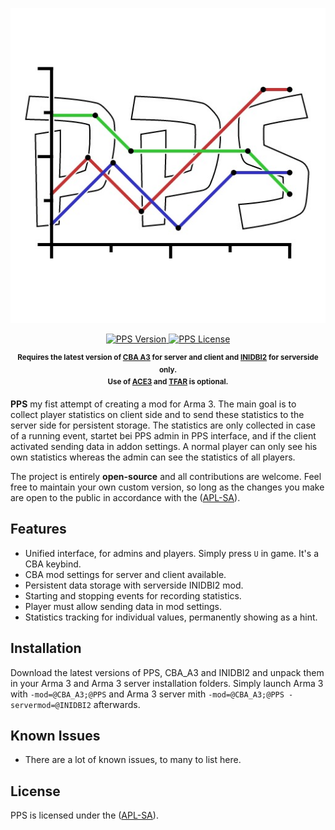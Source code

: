 <p align="center">
    <img src="https://github.com/y0014984/pps/raw/master/logo/logo_pps_ca.jpg" width="512">
</p>

<p align="center">
    <a href="https://github.com/y0014984/pps/releases/latest">
        <img src="https://img.shields.io/badge/Version-0.4.2-blue.svg?style=flat-square" alt="PPS Version">
    </a>
    <a href="https://www.bistudio.com/community/licenses/arma-public-license-share-alike">
        <img src="https://img.shields.io/badge/License-APL%20SA-red.svg?style=flat-square" alt="PPS License">
    </a>
</p>

<p align="center">
    <sup><strong>Requires the latest version of <a href="https://github.com/CBATeam/CBA_A3/releases">CBA A3</a> for server and client and <a href="https://github.com/code34/inidbi2">INIDBI2</a> for serverside only.<br/>
    Use of <a href="https://github.com/acemod/ACE3/releases">ACE3</a> and <a href="https://github.com/michail-nikolaev/task-force-arma-3-radio/releases">TFAR</a> is optional. </strong></sup>
</p>

**PPS** my fist attempt of creating a mod for Arma 3. The main goal is to collect player statistics on client side and to send these statistics to the server side for persistent storage. The statistics are only collected in case of a running event, startet bei PPS admin in PPS interface, and if the client activated sending data in addon settings. A normal player can only see his own statistics whereas the admin can see the statistics of all players.

The project is entirely **open-source** and all contributions are welcome. Feel free to maintain your own custom version, so long as the changes you make are open to the public in accordance with the ([APL-SA](https://www.bistudio.com/community/licenses/arma-public-license-share-alike)).

## Features

- Unified interface, for admins and players. Simply press `U` in game. It's a CBA keybind.
- CBA mod settings for server and client available.
- Persistent data storage with serverside INIDBI2 mod.
- Starting and stopping events for recording statistics.
- Player must allow sending data in mod settings.
- Statistics tracking for individual values, permanently showing as a hint.

## Installation

Download the latest versions of PPS, CBA_A3 and INIDBI2 and unpack them in your Arma 3 and Arma 3 server installation folders.
Simply launch Arma 3 with `-mod=@CBA_A3;@PPS` and Arma 3 server mith `-mod=@CBA_A3;@PPS -servermod=@INIDBI2` afterwards.

## Known Issues

* There are a lot of known issues, to many to list here.

## License

PPS is licensed under the ([APL-SA](https://www.bistudio.com/community/licenses/arma-public-license-share-alike)).
